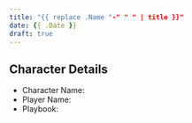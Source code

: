 ```yaml
---
title: "{{ replace .Name "-" " " | title }}"
date: {{ .Date }}
draft: true
---
```



## Character Details

* Character Name:
* Player Name:
* Playbook:
